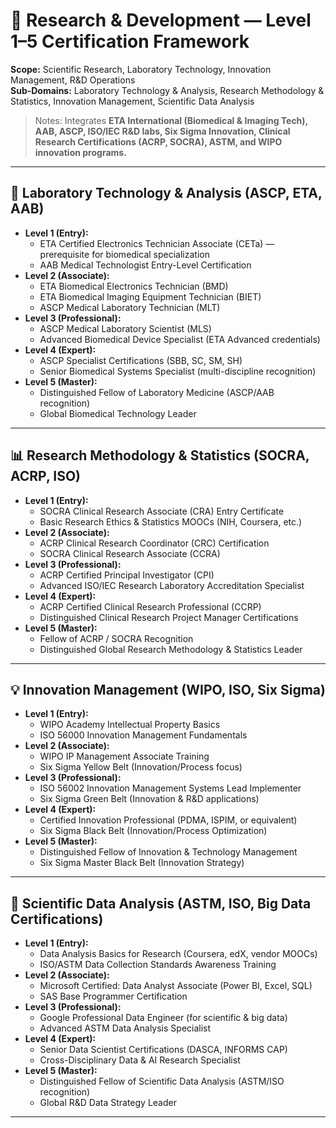 # 🔬 Research & Development — Level 1–5 Certification Framework

**Scope:** Scientific Research, Laboratory Technology, Innovation Management, R&D Operations  
**Sub-Domains:** Laboratory Technology & Analysis, Research Methodology & Statistics, Innovation Management, Scientific Data Analysis  

> Notes: Integrates **ETA International (Biomedical & Imaging Tech), AAB, ASCP, ISO/IEC R&D labs, Six Sigma Innovation, Clinical Research Certifications (ACRP, SOCRA), ASTM, and WIPO innovation programs.**

---

## 🧪 Laboratory Technology & Analysis (ASCP, ETA, AAB)
- **Level 1 (Entry):**
  - ETA Certified Electronics Technician Associate (CETa) — prerequisite for biomedical specialization  
  - AAB Medical Technologist Entry-Level Certification  
- **Level 2 (Associate):**
  - ETA Biomedical Electronics Technician (BMD)  
  - ETA Biomedical Imaging Equipment Technician (BIET)  
  - ASCP Medical Laboratory Technician (MLT)  
- **Level 3 (Professional):**
  - ASCP Medical Laboratory Scientist (MLS)  
  - Advanced Biomedical Device Specialist (ETA Advanced credentials)  
- **Level 4 (Expert):**
  - ASCP Specialist Certifications (SBB, SC, SM, SH)  
  - Senior Biomedical Systems Specialist (multi-discipline recognition)  
- **Level 5 (Master):**
  - Distinguished Fellow of Laboratory Medicine (ASCP/AAB recognition)  
  - Global Biomedical Technology Leader  

---

## 📊 Research Methodology & Statistics (SOCRA, ACRP, ISO)
- **Level 1 (Entry):**
  - SOCRA Clinical Research Associate (CRA) Entry Certificate  
  - Basic Research Ethics & Statistics MOOCs (NIH, Coursera, etc.)  
- **Level 2 (Associate):**
  - ACRP Clinical Research Coordinator (CRC) Certification  
  - SOCRA Clinical Research Associate (CCRA)  
- **Level 3 (Professional):**
  - ACRP Certified Principal Investigator (CPI)  
  - Advanced ISO/IEC Research Laboratory Accreditation Specialist  
- **Level 4 (Expert):**
  - ACRP Certified Clinical Research Professional (CCRP)  
  - Distinguished Clinical Research Project Manager Certifications  
- **Level 5 (Master):**
  - Fellow of ACRP / SOCRA Recognition  
  - Distinguished Global Research Methodology & Statistics Leader  

---

## 💡 Innovation Management (WIPO, ISO, Six Sigma)
- **Level 1 (Entry):**
  - WIPO Academy Intellectual Property Basics  
  - ISO 56000 Innovation Management Fundamentals  
- **Level 2 (Associate):**
  - WIPO IP Management Associate Training  
  - Six Sigma Yellow Belt (Innovation/Process focus)  
- **Level 3 (Professional):**
  - ISO 56002 Innovation Management Systems Lead Implementer  
  - Six Sigma Green Belt (Innovation & R&D applications)  
- **Level 4 (Expert):**
  - Certified Innovation Professional (PDMA, ISPIM, or equivalent)  
  - Six Sigma Black Belt (Innovation/Process Optimization)  
- **Level 5 (Master):**
  - Distinguished Fellow of Innovation & Technology Management  
  - Six Sigma Master Black Belt (Innovation Strategy)  

---

## 🧬 Scientific Data Analysis (ASTM, ISO, Big Data Certifications)
- **Level 1 (Entry):**
  - Data Analysis Basics for Research (Coursera, edX, vendor MOOCs)  
  - ISO/ASTM Data Collection Standards Awareness Training  
- **Level 2 (Associate):**
  - Microsoft Certified: Data Analyst Associate (Power BI, Excel, SQL)  
  - SAS Base Programmer Certification  
- **Level 3 (Professional):**
  - Google Professional Data Engineer (for scientific & big data)  
  - Advanced ASTM Data Analysis Specialist  
- **Level 4 (Expert):**
  - Senior Data Scientist Certifications (DASCA, INFORMS CAP)  
  - Cross-Disciplinary Data & AI Research Specialist  
- **Level 5 (Master):**
  - Distinguished Fellow of Scientific Data Analysis (ASTM/ISO recognition)  
  - Global R&D Data Strategy Leader  

---

